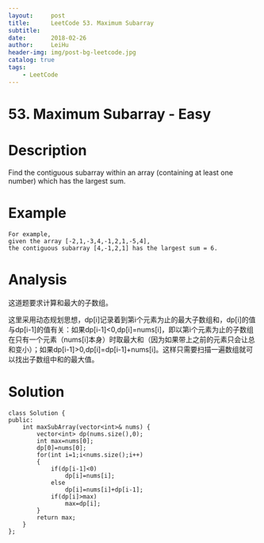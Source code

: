 ```yaml
---
layout:     post
title:      LeetCode 53. Maximum Subarray
subtitle:   
date:       2018-02-26
author:     LeiHu
header-img: img/post-bg-leetcode.jpg
catalog: true
tags:
    - LeetCode
---
```

# 53. Maximum Subarray - Easy

# Description
Find the contiguous subarray within an array (containing at least one number) which has the largest sum.

# Example
```
For example,
given the array [-2,1,-3,4,-1,2,1,-5,4],
the contiguous subarray [4,-1,2,1] has the largest sum = 6.
```

# Analysis
这道题要求计算和最大的子数组。

这里采用动态规划思想，dp[i]记录着到第i个元素为止的最大子数组和，dp[i]的值与dp[i-1]的值有关：如果dp[i-1]<0,dp[i]=nums[i]，即以第i个元素为止的子数组在只有一个元素（nums[i]本身）时取最大和（因为如果带上之前的元素只会让总和变小）；如果dp[i-1]>0,dp[i]=dp[i-1]+nums[i]。这样只需要扫描一遍数组就可以找出子数组中和的最大值。

# Solution
```
class Solution {
public:
    int maxSubArray(vector<int>& nums) {
        vector<int> dp(nums.size(),0);
        int max=nums[0];
        dp[0]=nums[0];
        for(int i=1;i<nums.size();i++)
        {
            if(dp[i-1]<0)
                dp[i]=nums[i];
            else
                dp[i]=nums[i]+dp[i-1];
            if(dp[i]>max)
                max=dp[i];
        }
        return max;
    }
};
```
